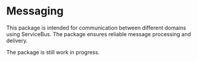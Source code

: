 # Messaging

This package is intended for communication between different domains using ServiceBus.
The package ensures reliable message processing and delivery.

The package is still work in progress.
